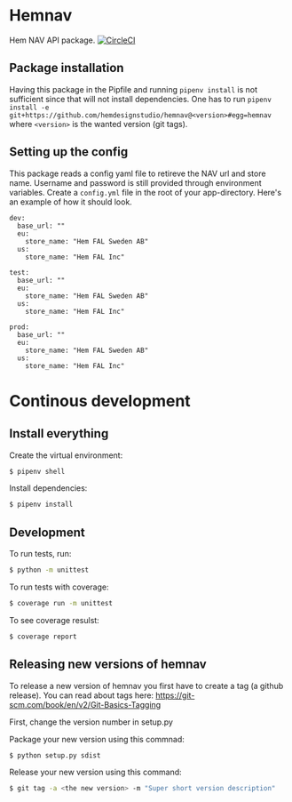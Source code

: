 # Hemnav

Hem NAV API package. [![CircleCI](https://circleci.com/gh/hemdesignstudio/hemnav.svg?style=svg)](https://circleci.com/gh/hemdesignstudio/hemnav)

## Package installation
Having this package in the Pipfile and running `pipenv install` is not sufficient since that will not install dependencies. One has to run `pipenv install -e git+https://github.com/hemdesignstudio/hemnav@<version>#egg=hemnav` where `<version>` is the wanted version (git tags).

## Setting up the config
This package reads a config yaml file to retireve the NAV url and store name. Username and password is still provided through environment variables.
Create a `config.yml` file in the root of your app-directory. Here's an example of how it should look.

```
dev:
  base_url: ""
  eu:
    store_name: "Hem FAL Sweden AB"
  us:
    store_name: "Hem FAL Inc"

test:
  base_url: ""
  eu:
    store_name: "Hem FAL Sweden AB"
  us:
    store_name: "Hem FAL Inc"

prod:
  base_url: ""
  eu:
    store_name: "Hem FAL Sweden AB"
  us:
    store_name: "Hem FAL Inc"
```

# Continous development

## Install everything
Create the virtual environment:
```sh
$ pipenv shell
```

Install dependencies:
```sh
$ pipenv install
```

## Development
To run tests, run:
```sh
$ python -m unittest
```

To run tests with coverage:
```sh
$ coverage run -m unittest
```

To see coverage resulst:
```sh
$ coverage report
```

## Releasing new versions of hemnav
To release a new version of hemnav you first have to create a tag (a github release).
You can read about tags here: https://git-scm.com/book/en/v2/Git-Basics-Tagging

First, change the version number in setup.py

Package your new version using this commnad:
```sh
$ python setup.py sdist
```
Release your new version using this command:
```sh
$ git tag -a <the new version> -m "Super short version description"
```
